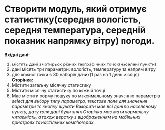 # Створити модуль, який отримує статистику(середня вологість, середня температура, середній показник напрямку вітру) погоди.

**Вхідні дані:**
1. містять дані з чотирьох різних географічних точок(населені пункти)
2. дані місять три параметри: вологість, температуру та напрям вітру
3. для кожної точки є 30 наборів даних(1 раз на 1 день місяця)
**Сторінка:**
1. Містити загальну місячну статистику 
2. Містити місячну статистику по кожній точці
3. Має містити форму пошуку по максимальному значенню параметрів
_select для вибору типу параметра, текстове поле для значення параметри та кнопку шукати_
_Виводити має всі дані по населеному пункту, дату коли дані були зняті
Сторінка має мати нормальну читаємість, а також верстку з відображенням на мобільних пристроях та настільних комп'ютерах._
